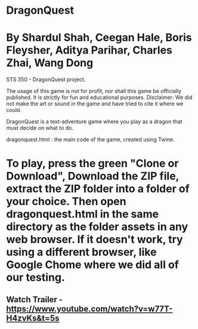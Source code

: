 # DragonQuest
# By Shardul Shah, Ceegan Hale, Boris Fleysher, Aditya Parihar, Charles Zhai, Wang Dong
 STS 350 - DragonQuest project.
 
 The usage of this game is not for profit, nor shall this game be officially published. It is strictly for fun and educational purposes.
 Disclaimer: We did not make the art or sound in the game and have tried to cite it where we could.
 
 DragonQuest is a text-adventure game where you play as a dragon that must decide on what to do.
 
 dragonquest.html : the main code of the game, created using Twine. 
 
# To play, press the green "Clone or Download",  Download the ZIP file, extract the ZIP folder into a folder of your choice. Then open dragonquest.html in the same directory as the folder assets in any web browser. If it doesn't work, try using a different browser, like Google Chome where we did all of our testing.

## Watch Trailer - https://www.youtube.com/watch?v=w77T-H4zvKs&t=5s
